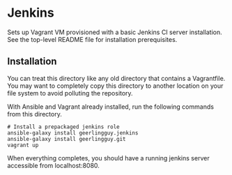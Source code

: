 # Jenkins

Sets up Vagrant VM provisioned with a basic Jenkins CI server installation.  See the top-level README file for installation prerequisites.


## Installation

You can treat this directory like any old directory that contains a Vagrantfile.  You may want to completely copy this directory to another location on your file system to avoid polluting the repository.

With Ansible and Vagrant already installed, run the following commands from this directory.

```
# Install a prepackaged jenkins role
ansible-galaxy install geerlingguy.jenkins
ansible-galaxy install geerlingguy.git
vagrant up
```

When everything completes, you should have a running jenkins server accessible from localhost:8080.
